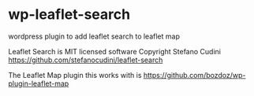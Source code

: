 # wp-leaflet-search
wordpress plugin to add leaflet search to leaflet map

Leaflet Search is MIT licensed software Copyright Stefano Cudini https://github.com/stefanocudini/leaflet-search

The Leaflet Map plugin this works with is https://github.com/bozdoz/wp-plugin-leaflet-map
